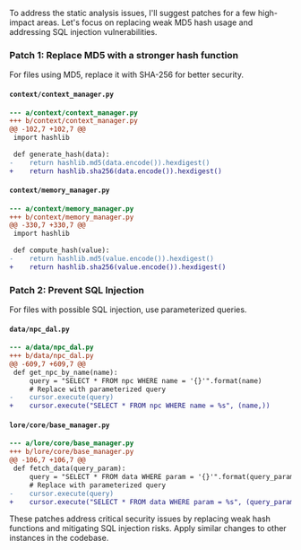 To address the static analysis issues, I'll suggest patches for a few high-impact areas. Let's focus on replacing weak MD5 hash usage and addressing SQL injection vulnerabilities.

### Patch 1: Replace MD5 with a stronger hash function

For files using MD5, replace it with SHA-256 for better security.

#### `context/context_manager.py`

```diff
--- a/context/context_manager.py
+++ b/context/context_manager.py
@@ -102,7 +102,7 @@
 import hashlib
 
 def generate_hash(data):
-    return hashlib.md5(data.encode()).hexdigest()
+    return hashlib.sha256(data.encode()).hexdigest()
```

#### `context/memory_manager.py`

```diff
--- a/context/memory_manager.py
+++ b/context/memory_manager.py
@@ -330,7 +330,7 @@
 import hashlib
 
 def compute_hash(value):
-    return hashlib.md5(value.encode()).hexdigest()
+    return hashlib.sha256(value.encode()).hexdigest()
```

### Patch 2: Prevent SQL Injection

For files with possible SQL injection, use parameterized queries.

#### `data/npc_dal.py`

```diff
--- a/data/npc_dal.py
+++ b/data/npc_dal.py
@@ -609,7 +609,7 @@
 def get_npc_by_name(name):
     query = "SELECT * FROM npc WHERE name = '{}'".format(name)
     # Replace with parameterized query
-    cursor.execute(query)
+    cursor.execute("SELECT * FROM npc WHERE name = %s", (name,))
```

#### `lore/core/base_manager.py`

```diff
--- a/lore/core/base_manager.py
+++ b/lore/core/base_manager.py
@@ -106,7 +106,7 @@
 def fetch_data(query_param):
     query = "SELECT * FROM data WHERE param = '{}'".format(query_param)
     # Replace with parameterized query
-    cursor.execute(query)
+    cursor.execute("SELECT * FROM data WHERE param = %s", (query_param,))
```

These patches address critical security issues by replacing weak hash functions and mitigating SQL injection risks. Apply similar changes to other instances in the codebase.